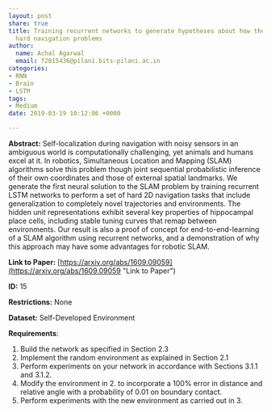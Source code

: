 ```yaml
---
layout: post
share: true
title: Training recurrent networks to generate hypotheses about how the brain solves
  hard navigation problems
author:
  name: Achal Agarwal
  email: f2015436@pilani.bits-pilani.ac.in
categories:
- RNN
- Brain
- LSTM
tags:
- Medium
date: 2019-03-19 10:12:06 +0000

---
```

**Abstract:** Self-localization during navigation with noisy sensors in an ambiguous world is computationally challenging, yet animals and humans excel at it. In robotics, Simultaneous Location and Mapping (SLAM) algorithms solve this problem though joint sequential probabilistic inference of their own coordinates and those of external spatial landmarks. We generate the first neural solution to the SLAM problem by training recurrent LSTM networks to perform a set of hard 2D navigation tasks that include generalization to completely novel trajectories and environments. The hidden unit representations exhibit several key properties of hippocampal place cells, including stable tuning curves that remap between environments. Our result is also a proof of concept for end-to-end-learning of a SLAM algorithm using recurrent networks, and a demonstration of why this approach may have some advantages for robotic SLAM.

**Link to Paper:** [https://arxiv.org/abs/1609.09059](https://arxiv.org/abs/1609.09059 "Link to Paper")

**ID:** 15

**Restrictions:** None

**Dataset:** Self-Developed Environment

**Requirements**:

1. Build the network as specified in Section 2.3
2. Implement the random environment as explained in Section 2.1
3. Perform experiments on your network in accordance with Sections 3.1.1 and 3.1.2. 
4. Modify the environment in 2. to incorporate a 100% error in distance and relative angle with a probability of 0.01 on boundary contact.
5. Perform experiments with the new environment as carried out in 3.